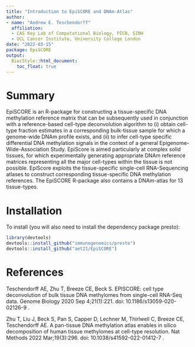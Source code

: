 ```yaml
---
title: "Introduction to EpiSCORE and DNAm-Atlas"
author:
- name: "Andrew E. Teschendorff"
  affiliation: 
  - CAS Key Lab of Computational Biology, PICB, SINH
  - UCL Cancer Institute, University College London
date: "2022-03-15"
package: EpiSCORE
output:
  BiocStyle::html_document:
    toc_float: true
---
```


# Summary

EpiSCORE is an R-package for constructing a tissue-specific DNA methylation reference matrix that can be subsequently used in conjunction with a reference-based cell-type deconvolution algorithm to (i) obtain cell-type fraction estimates in a corresponding bulk-tissue sample for which a genome-wide DNAm profile exists, and (ii) to infer cell-type specific differential DNA methylation signals in the context of a general Epigenome-Wide-Association Study. EpiScore is aimed particularly at complex solid tissues, for which experimentally generating appropriate DNAm reference matrices representing all the major cell-types within the tissue is not possible. EpiScore exploits the tissue-specific single-cell RNA-Sequencing atlases to construct corresponding tissue-specific DNA methylation references. The EpiSCORE R-package also contains a DNAm-atlas for 13 tissue-types.

# Installation

To install (you will also need to install the dependency package presto):

```r
library(devtools)
devtools::install_github("immunogenomics/presto")
devtools::install_github("aet21/EpiSCORE")
```

# References

Teschendorff AE, Zhu T, Breeze CE, Beck S. EPISCORE: cell type deconvolution of bulk tissue DNA methylomes from single-cell RNA-Seq data. Genome Biology 2020 Sep 4;21(1):221. doi: 10.1186/s13059-020-02126-9 .

Zhu T, Liu J, Beck S, Pan S, Capper D, Lechner M, Thirlwell C, Breeze CE, Teschendorff AE. A pan-tissue DNA methylation atlas enables in silico decomposition of human tissue methylomes at cell-type resolution. Nat Methods 2022 Mar;19(3):296. doi: 10.1038/s41592-022-01412-7 .
